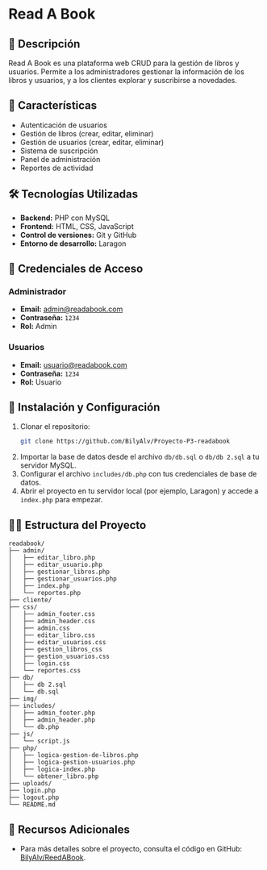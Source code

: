 
# Read A Book

## 📌 Descripción
Read A Book es una plataforma web CRUD para la gestión de libros y usuarios. Permite a los administradores gestionar la información de los libros y usuarios, y a los clientes explorar y suscribirse a novedades.

## 🚀 Características
- Autenticación de usuarios  
- Gestión de libros (crear, editar, eliminar)  
- Gestión de usuarios (crear, editar, eliminar)  
- Sistema de suscripción  
- Panel de administración  
- Reportes de actividad  

## 🛠️ Tecnologías Utilizadas
- **Backend:** PHP con MySQL  
- **Frontend:** HTML, CSS, JavaScript  
- **Control de versiones:** Git y GitHub  
- **Entorno de desarrollo:** Laragon  

## 🔑 Credenciales de Acceso

### **Administrador**
- **Email:** admin@readabook.com  
- **Contraseña:** `1234`  
- **Rol:** Admin  

### **Usuarios**
- **Email:** usuario@readabook.com  
- **Contraseña:** `1234`  
- **Rol:** Usuario  

## 📝 Instalación y Configuración
1. Clonar el repositorio:
   ```bash
   git clone https://github.com/BilyAlv/Proyecto-P3-readabook
   ```
2. Importar la base de datos desde el archivo `db/db.sql` o `db/db 2.sql` a tu servidor MySQL.
3. Configurar el archivo `includes/db.php` con tus credenciales de base de datos.
4. Abrir el proyecto en tu servidor local (por ejemplo, Laragon) y accede a `index.php` para empezar.

## 🧑‍💻 Estructura del Proyecto

```plaintext
readabook/
├── admin/
│   ├── editar_libro.php
│   ├── editar_usuario.php
│   ├── gestionar_libros.php
│   ├── gestionar_usuarios.php
│   ├── index.php
│   └── reportes.php
├── cliente/
├── css/
│   ├── admin_footer.css
│   ├── admin_header.css
│   ├── admin.css
│   ├── editar_libro.css
│   ├── editar_usuarios.css
│   ├── gestion_libros_css
│   ├── gestion_usuarios.css
│   ├── login.css
│   └── reportes.css
├── db/
│   ├── db 2.sql
│   └── db.sql
├── img/
├── includes/
│   ├── admin_footer.php
│   ├── admin_header.php
│   └── db.php
├── js/
│   └── script.js
├── php/
│   ├── logica-gestion-de-libros.php
│   ├── logica-gestion-usuarios.php
│   ├── logica-index.php
│   └── obtener_libro.php
├── uploads/
├── login.php
├── logout.php
└── README.md
```

## 🔧 Recursos Adicionales
- Para más detalles sobre el proyecto, consulta el código en GitHub: [BilyAlv/ReedABook](https://github.com/BilyAlv/ReedABook).
